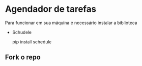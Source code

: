<h1>Agendador de tarefas</h1
<p>Para funcionar em sua máquina é necessário instalar a biblioteca</p>
<ul>
  <li>Schudele</li>
  <p>pip install schedule</p>
</ul>
<h2>Fork o repo</h2>
